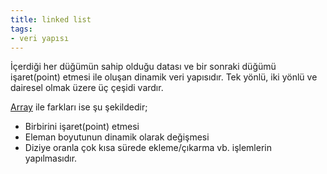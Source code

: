 ```yaml
---
title: linked list
tags:
- veri yapısı
---
```


İçerdiği her düğümün sahip olduğu datası ve bir sonraki düğümü işaret(point) etmesi ile oluşan dinamik veri yapısıdır. Tek yönlü, iki yönlü ve dairesel olmak üzere üç çeşidi vardır.

[Array](/array) ile farkları ise şu şekildedir;
- Birbirini işaret(point) etmesi
- Eleman boyutunun dinamik olarak değişmesi
- Diziye oranla çok kısa sürede ekleme/çıkarma vb. işlemlerin yapılmasıdır.
